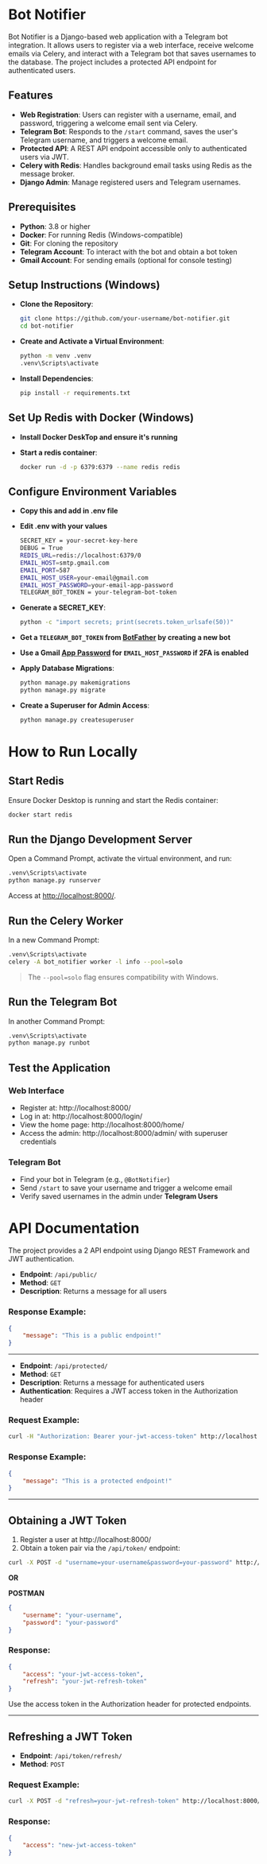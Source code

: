 # Bot Notifier

Bot Notifier is a Django-based web application with a Telegram bot integration. It allows users to register via a web interface, receive welcome emails via Celery, and interact with a Telegram bot that saves usernames to the database. The project includes a protected API endpoint for authenticated users.

## Features
- **Web Registration**: Users can register with a username, email, and password, triggering a welcome email sent via Celery.
- **Telegram Bot**: Responds to the `/start` command, saves the user's Telegram username, and triggers a welcome email.
- **Protected API**: A REST API endpoint accessible only to authenticated users via JWT.
- **Celery with Redis**: Handles background email tasks using Redis as the message broker.
- **Django Admin**: Manage registered users and Telegram usernames.

## Prerequisites
- **Python**: 3.8 or higher
- **Docker**: For running Redis (Windows-compatible)
- **Git**: For cloning the repository
- **Telegram Account**: To interact with the bot and obtain a bot token
- **Gmail Account**: For sending emails (optional for console testing)

## Setup Instructions (Windows)
- **Clone the Repository**:
  
   ```bash
   git clone https://github.com/your-username/bot-notifier.git
   cd bot-notifier
   ```
- **Create and Activate a Virtual Environment**:
  
  ```bash
  python -m venv .venv
  .venv\Scripts\activate
   ```
- **Install Dependencies**:
   ```bash
  pip install -r requirements.txt
   ```
## Set Up Redis with Docker (Windows)
- **Install Docker DeskTop and ensure it's running**
- **Start a redis container**:
  
  ```bash
  docker run -d -p 6379:6379 --name redis redis
   ```

## Configure Environment Variables
- **Copy this and add in .env file**
- **Edit .env with your values**
  ```bash
  SECRET_KEY = your-secret-key-here
  DEBUG = True
  REDIS_URL=redis://localhost:6379/0
  EMAIL_HOST=smtp.gmail.com
  EMAIL_PORT=587
  EMAIL_HOST_USER=your-email@gmail.com
  EMAIL_HOST_PASSWORD=your-email-app-password
  TELEGRAM_BOT_TOKEN = your-telegram-bot-token
   ```

- **Generate a SECRET_KEY**:
  
  ```bash
  python -c "import secrets; print(secrets.token_urlsafe(50))"
  ```
- **Get a `TELEGRAM_BOT_TOKEN` from [BotFather](https://t.me/BotFather) by creating a new bot**

- **Use a Gmail [App Password](https://support.google.com/accounts/answer/185833) for `EMAIL_HOST_PASSWORD` if 2FA is enabled**

- **Apply Database Migrations**:
  
   ```bash
  python manage.py makemigrations
  python manage.py migrate
  ```
   
- **Create a Superuser for Admin Access**:
  
    ```bash
  python manage.py createsuperuser
  ```
    
# How to Run Locally

## Start Redis
Ensure Docker Desktop is running and start the Redis container:

```bash
docker start redis
````

## Run the Django Development Server

Open a Command Prompt, activate the virtual environment, and run:

```bash
.venv\Scripts\activate
python manage.py runserver
```

Access at [http://localhost:8000/](http://localhost:8000/).

## Run the Celery Worker

In a new Command Prompt:

```bash
.venv\Scripts\activate
celery -A bot_notifier worker -l info --pool=solo
```

> The `--pool=solo` flag ensures compatibility with Windows.

## Run the Telegram Bot

In another Command Prompt:

```bash
.venv\Scripts\activate
python manage.py runbot
```

## Test the Application

### Web Interface

* Register at: http://localhost:8000/
* Log in at: http://localhost:8000/login/
* View the home page: http://localhost:8000/home/
* Access the admin: http://localhost:8000/admin/ with superuser credentials

### Telegram Bot

* Find your bot in Telegram (e.g., `@BotNotifier`)
* Send `/start` to save your username and trigger a welcome email
* Verify saved usernames in the admin under **Telegram Users**

# API Documentation

The project provides a 2 API endpoint using Django REST Framework and JWT authentication.


* **Endpoint**: `/api/public/`
* **Method**: `GET`
* **Description**: Returns a message for all users

### Response Example:

```json
{
    "message": "This is a public endpoint!"
}
```

---

* **Endpoint**: `/api/protected/`
* **Method**: `GET`
* **Description**: Returns a message for authenticated users
* **Authentication**: Requires a JWT access token in the Authorization header

### Request Example:

```bash
curl -H "Authorization: Bearer your-jwt-access-token" http://localhost:8000/api/protected/
```

### Response Example:

```json
{
    "message": "This is a protected endpoint!"
}
```

---

## Obtaining a JWT Token

1. Register a user at http://localhost:8000/
2. Obtain a token pair via the `/api/token/` endpoint:

```bash
curl -X POST -d "username=your-username&password=your-password" http://localhost:8000/api/token/
```
**OR**

**POSTMAN**

```json
{
    "username": "your-username",
    "password": "your-password"
}
```

### Response:

```json
{
    "access": "your-jwt-access-token",
    "refresh": "your-jwt-refresh-token"
}
```

Use the access token in the Authorization header for protected endpoints.

---

## Refreshing a JWT Token

* **Endpoint**: `/api/token/refresh/`
* **Method**: `POST`

### Request Example:

```bash
curl -X POST -d "refresh=your-jwt-refresh-token" http://localhost:8000/api/token/refresh/
```

### Response:

```json
{
    "access": "new-jwt-access-token"
}
```

```



